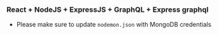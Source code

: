 ### React + NodeJS + ExpressJS + GraphQL + Express graphql

- Please make sure to update `nodemon.json` with MongoDB credentials
